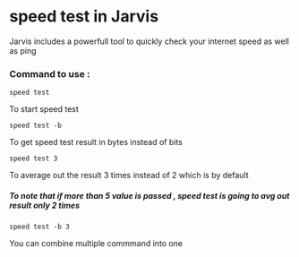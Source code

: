 # speed test in Jarvis

Jarvis includes a powerfull tool to quickly check your internet speed as well as ping

### Command to use :

```
speed test 
```
To start speed test

```
speed test -b
```
To get speed test result in bytes instead of bits

```
speed test 3
```
To average out the result 3 times instead of 2 which is by default

##### To note that if more than 5 value is passed , speed test is going to avg out result only 2 times

```
speed test -b 3
```
You can combine multiple commmand into one